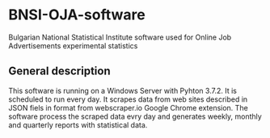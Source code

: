 # BNSI-OJA-software
Bulgarian National Statistical Institute software used for Online Job Advertisements experimental statistics
## General description
This software is running on a Windows Server with Pyhton 3.7.2. It is scheduled to run every day. It scrapes data from web sites described in JSON fiels in format from webscraper.io Google Chrome extension. The software process the scraped data evry day and generates weekly, monthly and quarterly reports with statistical data.
